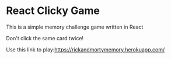 # React Clicky Game
This is a simple memory challenge game written in React

Don't click the same card twice!

Use this link to play:https://rickandmortymemory.herokuapp.com/


